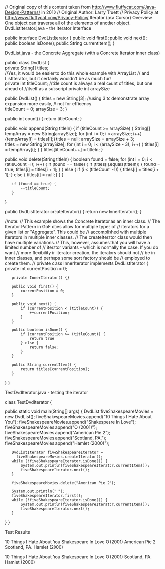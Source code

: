 // Original copy of this content taken from http://www.fluffycat.com/Java-Design-Patterns/ in 2010
// Original Author: Larry Truett
// Privacy Policy at http://www.fluffycat.com/Privacy-Policy/
Iterator (aka Cursor) Overview
One object can traverse all of the elements of another object.
DvdListIterator.java - the Iterator Interface

public interface DvdListIterator {
   public void first();
   public void next();  
   public boolean isDone();
   public String currentItem();
}

DvdList.java - the Concrete Aggregate (with a Concrete Iterator inner class)

public class DvdList {  
   private String[] titles;  
   //Yes, it would be easier to do this whole example with ArrayList
   // and ListIterator, but it certainly wouldn't be as much fun!   
   private int titleCount;
   //title count is always a real count of titles, but one ahead of
   //itself as a subscript
   private int arraySize;
    
   public DvdList() {
        titles = new String[3];
        //using 3 to demonstrate array expansion more easily,
        //  not for efficency        
        titleCount = 0;
        arraySize = 3;
   }    
   
   public int count() {
       return titleCount;
   }
   
   public void append(String titleIn) {
       if (titleCount >= arraySize) {
           String[] tempArray = new String[arraySize];
           for (int i = 0; i < arraySize; i++)
           {tempArray[i] = titles[i];}
           titles = null;
           arraySize = arraySize + 3;           
           titles = new String[arraySize];
           for (int i = 0; i < (arraySize - 3); i++) {
               titles[i] = tempArray[i];
           }
       }
       titles[titleCount++] = titleIn; 
   }
   
   public void delete(String titleIn) {
       boolean found = false;
       for (int i = 0; i < (titleCount -1); i++) {
           if (found == false) {
               if (titles[i].equals(titleIn)) {
                   found = true;
                   titles[i] = titles[i + 1];
               }
           } else {
               if (i < (titleCount -1)) {
                   titles[i] = titles[i + 1];
               } else {
                   titles[i] = null;
               }
           }
       }
       
       if (found == true) {
           --titleCount;
       }
   }
   
   
   public DvdListIterator createIterator() {
       return new InnerIterator();
   }
   
   
   //note: 
   //  This example shows the Concrete Iterator as an inner class.
   //  The Iterator Pattern in GoF does allow for multiple types of 
   //  iterators for a given list or "Aggregate".  This could be 
   //  accomplished with multiple Iterators in multiple inner classes.
   //  The createIterator class would then have multiple variations.
   //  This, however, assumes that you will have a limited number of
   //  iterator variants - which is normally the case.  If you do want
   //  more flexibility in iterator creation, the iterators should not
   //  be in inner classes, and perhaps some sort factory should be 
   //  employed to create them.
   //
   private class InnerIterator implements DvdListIterator {
       private int currentPosition = 0;
       
       private InnerIterator() {}
       
       public void first() {
           currentPosition = 0;
       }
       
       public void next() {
           if (currentPosition < (titleCount)) {
               ++currentPosition;
           }
       }
       
       public boolean isDone() {
           if (currentPosition >= (titleCount)) {
               return true;
           } else {
               return false;
           }
       }
       
       public String currentItem() {
           return titles[currentPosition];
       }
   }
}

TestDvdIterator.java - testing the iterator

class TestDvdIterator {            
    
   public static void main(String[] args) {
       DvdList fiveShakespeareMovies = new DvdList();
       fiveShakespeareMovies.append("10 Things I Hate About You");
       fiveShakespeareMovies.append("Shakespeare In Love");
       fiveShakespeareMovies.append("O (2001)");
       fiveShakespeareMovies.append("American Pie 2");
       fiveShakespeareMovies.append("Scotland, PA.");
       fiveShakespeareMovies.append("Hamlet (2000)");

       DvdListIterator fiveShakespeareIterator = 
         fiveShakespeareMovies.createIterator();
       while (!fiveShakespeareIterator.isDone()) {
           System.out.println(fiveShakespeareIterator.currentItem());
           fiveShakespeareIterator.next();  
       }
       
       fiveShakespeareMovies.delete("American Pie 2");
       
       System.out.println(" ");   
       fiveShakespeareIterator.first();       
       while (!fiveShakespeareIterator.isDone()) {
           System.out.println(fiveShakespeareIterator.currentItem());
           fiveShakespeareIterator.next();  
       }       
   }
}      

Test Results

10 Things I Hate About You
Shakespeare In Love
O (2001)
American Pie 2
Scotland, PA.
Hamlet (2000)
 
10 Things I Hate About You
Shakespeare In Love
O (2001)
Scotland, PA.
Hamlet (2000)



